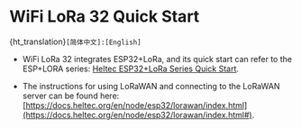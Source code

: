 # WiFi LoRa 32 Quick Start
{ht_translation}`[简体中文]:[English]`

+ WiFi LoRa 32 integrates ESP32+LoRa, and its quick start can refer to the ESP+LORA series: [Heltec ESP32+LoRa Series Quick Start](https://docs.heltec.org/en/node/esp32/quick_start.html).

+ The instructions for using LoRaWAN and connecting to the LoRaWAN server can be found here: [https://docs.heltec.org/en/node/esp32/lorawan/index.html](https://docs.heltec.org/en/node/esp32/lorawan/index.html#).
